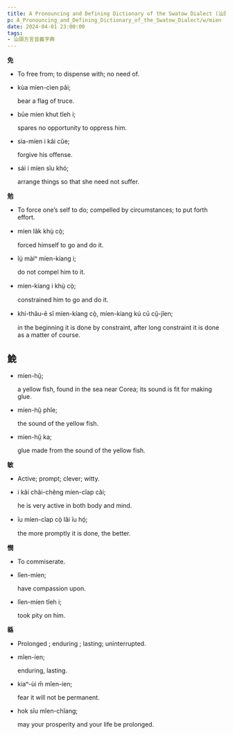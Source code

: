 ```yaml
---
title: A Pronouncing and Defining Dictionary of the Swatow Dialect (汕頭方言音義字典) / mien
p: A_Pronouncing_and_Defining_Dictionary_of_the_Swatow_Dialect/w/mien
date: 2024-04-01 23:00:00
tags: 
- 汕頭方言音義字典
---
```



**免**
- To free from; to dispense with; no need of.

- kùa míen-cìen pâi;

  bear a flag of truce.

- būe míen khut tîeh i;

  spares no opportunity to oppress him.

- sìa-míen i kâi cŭe;

  forgive his offense.

- sái i míen sĭu khó;

  arrange things so that she need not suffer.

**勉**
- To force one’s self to do; compelled by circumstances; to put forth effort.

- míen lâk khṳ̀ cò̤;

  forced himself to go and do it.

- lṳ́ màiⁿ míen-kíang i;

  do not compel him to it.

- míen-kíang i khṳ̀ cò̤;

  constrained him to go and do it.

- khí-thâu-ē sĭ míen-kíang cò̤, míen-kíang kú cū cṳ̆-jîen;

  in the beginning it is done by constraint, after long constraint it is done as a matter of course. 

**鮸**
- 

- míen-hṳ̂;

  a yellow fish, found in the sea near Corea; its sound is fit for making glue.

- míen-hṳ̂ phĭe;

  the sound of the yellow fish.

- míen-hṳ̂ ka;

  glue made from the sound of the yellow fish.

**敏**
- Active; prompt; clever; witty.

- i kâi châi-chêng míen-cîap căi;

  he is very active in both body and mind.

- īu míen-cîap cò̤ lâi īu hó̤;

  the more promptly it is done, the better.

**憫**
- To commiserate.

- lîen-míen;

  have compassion upon.

- lîen-míen tîeh i;

  took pity on him.

**緜**
- Prolonged ; enduring ; lasting; uninterrupted.

- mîen-íen;

  enduring, lasting.

- kiaⁿ-ùi m̄ mîen-íen;

  fear it will not be permanent.

- hok sīu mîen-chîang;

  may your prosperity and your life be prolonged.